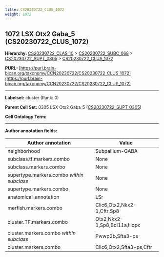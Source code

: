 ```yaml
---
title: CS20230722_CLUS_1072
weight: 1072
---
```

## 1072 LSX Otx2 Gaba_5 (CS20230722_CLUS_1072)
<b>Hierarchy: </b>
[CS20230722_CLAS_10](../CS20230722_CLAS_10) >
[CS20230722_SUBC_068](../CS20230722_SUBC_068) >
[CS20230722_SUPT_0305](../CS20230722_SUPT_0305) >
[CS20230722_CLUS_1072](../CS20230722_CLUS_1072)

**PURL:** [https://purl.brain-bican.org/taxonomy/CCN20230722/CS20230722_CLUS_1072](https://purl.brain-bican.org/taxonomy/CCN20230722/CS20230722_CLUS_1072)

---


**Labelset:** cluster (Rank: 0)

**Parent Cell Set:** 0305 LSX Otx2 Gaba_5 ([CS20230722_SUPT_0305](../CS20230722_SUPT_0305))



**Cell Ontology Term:** 

[MARKER GENES.]: #


---

[TRANSFERRED ANNOTATIONS.]: #


[AUTHOR ANNOTATION FIELDS.]: #


**Author annotation fields:**

| Author annotation | Value |
|-------------------|-------|
|neighborhood|Subpallium-GABA|
|subclass.tf.markers.combo|None|
|subclass.markers.combo|None|
|supertype.markers.combo _within subclass_|None|
|supertype.markers.combo|None|
|anatomical_annotation|LSr|
|merfish.markers.combo|Clic6,Otx2,Nkx2-1,Cftr,Sp8|
|cluster.TF.markers.combo|Otx2,Nkx2-1,Sp8,Bcl11a,Hopx|
|cluster.markers.combo _within subclass_|Pwwp2b,Sfta3-ps|
|cluster.markers.combo|Clic6,Otx2,Sfta3-ps,Cftr|

